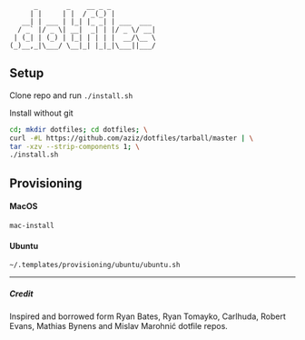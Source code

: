           _       _    __ _ _
         | |     | |  / _(_) |
       __| | ___ | |_| |_ _| | ___  ___
      / _` |/ _ \| __|  _| | |/ _ \/ __|
     | (_| | (_) | |_| | | | |  __/\__ \
    (_)__,_|\___/ \__|_| |_|_|\___||___/

## Setup
Clone repo and run `./install.sh`

Install without git
```bash
cd; mkdir dotfiles; cd dotfiles; \
curl -#L https://github.com/aziz/dotfiles/tarball/master | \
tar -xzv --strip-components 1; \
./install.sh
```

## Provisioning
#### MacOS
`mac-install`

#### Ubuntu
`~/.templates/provisioning/ubuntu/ubuntu.sh`

---
##### Credit
Inspired and borrowed form Ryan Bates, Ryan Tomayko, Carlhuda, Robert Evans,
Mathias Bynens and Mislav Marohnić dotfile repos.
